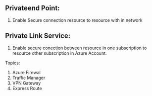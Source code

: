 ## Privateend Point: 
  1. Enable Secure connection resource to resource with in network

## Private Link Service: 
  1. Enable secure conection between resource in one subscription to resource other subscription in Azure Account. 

Topics:
  1. Azure Firewal 
  2. Traffic Manager 
  3. VPN Gateway 
  4. Express Route  